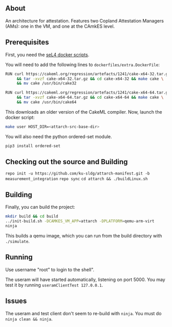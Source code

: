 ## About
An architecture for attestation. Features two Copland Attestation Managers (AMs): one in the VM, and one at the CAmkES level.

## Prerequisites
First, you need the [seL4 docker scripts](https://docs.sel4.systems/projects/dockerfiles/).

You will need to add the following lines to `dockerfiles/extra.DockerFile`:
```sh
RUN curl https://cakeml.org/regression/artefacts/1241/cake-x64-32.tar.gz > cake-x64-64.tar.gz \
     && tar -xvzf cake-x64-32.tar.gz && cd cake-x64-32 && make cake \
     && mv cake /usr/bin/cake32

RUN curl https://cakeml.org/regression/artefacts/1241/cake-x64-64.tar.gz > cake-x64-64.tar.gz \
     && tar -xvzf cake-x64-64.tar.gz && cd cake-x64-64 && make cake \
     && mv cake /usr/bin/cake64
```

This downloads an older version of the CakeML compiler. Now, launch the docker script:
```sh
make user HOST_DIR=<attarch-src-base-dir>
```

You will also need the python ordered-set module.
```sh
pip3 install ordered-set
```

## Checking out the source and Building
`repo init -u https://github.com/ku-sldg/attarch-manifest.git -b measurement_integration`
`repo sync`
`cd attarch && ./buildLinux.sh`

## Building

Finally, you can build the project:
```sh
mkdir build && cd build
../init-build.sh -DCAMKES_VM_APP=attarch -DPLATFORM=qemu-arm-virt
ninja
```

This builds a qemu image, which you can run from the build directory with `./simulate`.

## Running

Use username "root" to login to the shell".

The useram will have started automatically, listening on port 5000. You may test it by running `useramClientTest 127.0.0.1`.

## Issues

The useram and test client don't seem to re-build with `ninja`. You must do `ninja clean && ninja`.
